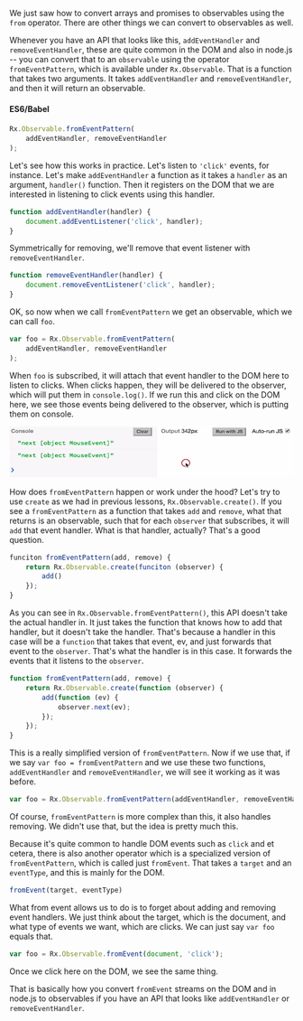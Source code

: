 We just saw how to convert arrays and promises to observables using the `from` operator. There are other things we can convert to observables as well.

Whenever you have an API that looks like this, `addEventHandler` and `removeEventHandler`, these are quite common in the DOM and also in node.js -- you can convert that to an `observable` using the operator `fromEventPattern`, which is available under `Rx.Observable`. That is a function that takes two arguments. It takes `addEventHandler` and `removeEventHandler`, and then it will return an observable.

#### ES6/Babel
```javascript
Rx.Observable.fromEventPattern(
    addEventHandler, removeEventHandler
);
```

Let's see how this works in practice. Let's listen to `'click'` events, for instance. Let's make `addEventHandler` a function as it takes a `handler` as an argument, `handler()` function. Then it registers on the DOM that we are interested in listening to click events using this handler. 

```javascript
function addEventHandler(handler) {
    document.addEventListener('click', handler);
}
```

Symmetrically for removing, we'll remove that event listener with `removeEventHandler`.

```javascript
function removeEventHandler(handler) {
    document.removeEventListener('click', handler);
}
```

OK, so now when we call `fromEventPattern` we get an observable, which we can call `foo`. 

```javascript
var foo = Rx.Observable.fromEventPattern(
    addEventHandler, removeEventHandler
);
```

When `foo` is subscribed, it will attach that event handler to the DOM here to listen to clicks. When clicks happen, they will be delivered to the observer, which will put them in `console.log()`. If we run this and click on the DOM here, we see those events being delivered to the observer, which is putting them on console.

![Clicking the DOM logs clicks to the console](../images/rxjs-creation-operators-fromeventpattern-fromevent-clicks-logged-to-console.png)

How does `fromEventPattern` happen or work under the hood? Let's try to use `create` as we had in previous lessons, `Rx.Observable.create()`. If you see a `fromEventPattern` as a function that takes `add` and `remove`, what that returns is an observable, such that for each `observer` that subscribes, it will `add` that event handler. What is that handler, actually? That's a good question.

```javascript
funciton fromEventPattern(add, remove) {
    return Rx.Observable.create(funciton (observer) {
        add()
    });
}
```

As you can see in `Rx.Observable.fromEventPattern()`, this API doesn't take the actual handler in. It just takes the function that knows how to add that handler, but it doesn't take the handler. That's because a handler in this case will be a `function` that takes that event, ev, and just forwards that event to the `observer`. That's what the handler is in this case. It forwards the events that it listens to the `observer`.

```javascript
function fromEventPattern(add, remove) {
    return Rx.Observable.create(function (observer) {
        add(function (ev) {
            observer.next(ev);
        });
    });
}
```

This is a really simplified version of `fromEventPattern`. Now if we use that, if we say `var foo = fromEventPattern` and we use these two functions, `addEventHandler` and `removeEventHandler`, we will see it working as it was before. 

```javascript
var foo = Rx.Observable.fromEventPattern(addEventHandler, removeEventHandler);
```

Of course, `fromEventPattern` is more complex than this, it also handles removing. We didn't use that, but the idea is pretty much this.

Because it's quite common to handle DOM events such as `click` and et cetera, there is also another operator which is a specialized version of `fromEventPattern`, which is called just `fromEvent`. That takes a `target` and an `eventType`, and this is mainly for the DOM.

```javascript
fromEvent(target, eventType)
```

What from event allows us to do is to forget about adding and removing event handlers. We just think about the target, which is the document, and what type of events we want, which are clicks. We can just say `var foo` equals that. 

```javascript
var foo = Rx.Observable.fromEvent(document, 'click');
```

Once we click here on the DOM, we see the same thing.

That is basically how you convert `fromEvent` streams on the DOM and in node.js to observables if you have an API that looks like `addEventHandler` or `removeEventHandler`.